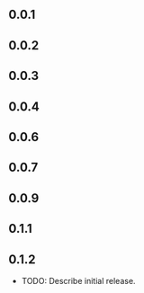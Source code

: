 ## 0.0.1
## 0.0.2
## 0.0.3
## 0.0.4
## 0.0.6
## 0.0.7
## 0.0.9
## 0.1.1
## 0.1.2

* TODO: Describe initial release.
